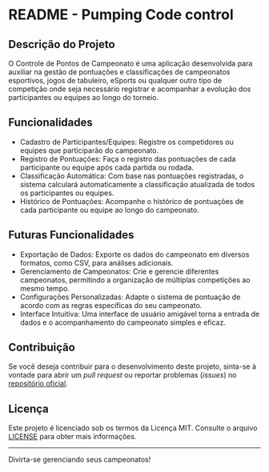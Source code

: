 # README - Pumping Code control

## Descrição do Projeto
O Controle de Pontos de Campeonato é uma aplicação desenvolvida para auxiliar na gestão de pontuações e classificações de campeonatos esportivos, jogos de tabuleiro, eSports ou qualquer outro tipo de competição onde seja necessário registrar e acompanhar a evolução dos participantes ou equipes ao longo do torneio.

## Funcionalidades
- Cadastro de Participantes/Equipes: Registre os competidores ou equipes que participarão do campeonato.
- Registro de Pontuações: Faça o registro das pontuações de cada participante ou equipe após cada partida ou rodada.
- Classificação Automática: Com base nas pontuações registradas, o sistema calculará automaticamente a classificação atualizada de todos os participantes ou equipes.
- Histórico de Pontuações: Acompanhe o histórico de pontuações de cada participante ou equipe ao longo do campeonato.

## Futuras Funcionalidades
- Exportação de Dados: Exporte os dados do campeonato em diversos formatos, como CSV, para análises adicionais.
- Gerenciamento de Campeonatos: Crie e gerencie diferentes campeonatos, permitindo a organização de múltiplas competições ao mesmo tempo.
- Configurações Personalizadas: Adapte o sistema de pontuação de acordo com as regras específicas do seu campeonato.
- Interface Intuitiva: Uma interface de usuário amigável torna a entrada de dados e o acompanhamento do campeonato simples e eficaz.

## Contribuição
Se você deseja contribuir para o desenvolvimento deste projeto, sinta-se à vontade para abrir um *pull request* ou reportar problemas (*issues*) no [repositório oficial](https://github.com/joserenanfaria/pumping-code-control/).

## Licença
Este projeto é licenciado sob os termos da Licença MIT. Consulte o arquivo [LICENSE](LICENSE) para obter mais informações.

---

Divirta-se gerenciando seus campeonatos!
